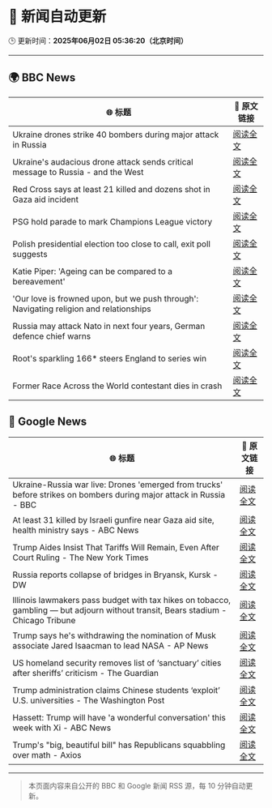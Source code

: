 # 🧠 新闻自动更新

🕒 更新时间：**2025年06月02日 05:36:20（北京时间）**

---

## 🌍 BBC News

| 🌐 标题 | 🔗 原文链接 |
|--------|-------------|
| Ukraine drones strike 40 bombers during major attack in Russia | [阅读全文](https://www.bbc.com/news/articles/c1ld7ppre9vo) |
| Ukraine's audacious drone attack sends critical message to Russia - and the West | [阅读全文](https://www.bbc.com/news/articles/c0r1jv0rn0ko) |
| Red Cross says at least 21 killed and dozens shot in Gaza aid incident | [阅读全文](https://www.bbc.com/news/articles/c991j01lym3o) |
| PSG hold parade to mark Champions League victory | [阅读全文](https://www.bbc.com/sport/football/articles/c8e6g6kge4do) |
| Polish presidential election too close to call, exit poll suggests | [阅读全文](https://www.bbc.com/news/articles/cx27897vedno) |
| Katie Piper: 'Ageing can be compared to a bereavement' | [阅读全文](https://www.bbc.com/news/articles/cx2j0jy7lreo) |
| 'Our love is frowned upon, but we push through': Navigating religion and relationships | [阅读全文](https://www.bbc.com/news/articles/c8xg5ypwdpyo) |
| Russia may attack Nato in next four years, German defence chief warns | [阅读全文](https://www.bbc.com/news/articles/c62v63gl8rvo) |
| Root's sparkling 166* steers England to series win | [阅读全文](https://www.bbc.com/sport/cricket/articles/cvgvjr088v0o) |
| Former Race Across the World contestant dies in crash | [阅读全文](https://www.bbc.com/news/articles/cje7nx5l832o) |

## 📰 Google News

| 🌐 标题 | 🔗 原文链接 |
|--------|-------------|
| Ukraine-Russia war live: Drones 'emerged from trucks' before strikes on bombers during major attack in Russia - BBC | [阅读全文](https://news.google.com/rss/articles/CBMiVEFVX3lxTFBiVzUxZDBxdUYxNGFhODZSM0FkV3JfZVdLR1JIbXBORG5CbFk2RWNMSHpSTERQZ3FLMG1iQWpRZ0xkTDdVQjBqUzhIaXAwQ3g0LVNmMw?oc=5) |
| At least 31 killed by Israeli gunfire near Gaza aid site, health ministry says - ABC News | [阅读全文](https://news.google.com/rss/articles/CBMipAFBVV95cUxNVmFIZGxCazJ5cDY1dFItOG10VmlVdWhUbGtLTUF0SEpzRDlKTkxnTWdra3p3WEJzd0QxLTNBYkhhNzFXS1J6UDRWQzlmV1dGMXg0ZzN3SWR2V3BkT3ZqbC11R2Z6OUFiQlJISUJ1cjI0TS16WXR3R3huQzYybm0xZUN0Q0Y0SzZVdzhLZUpoT3BtYkp2RGRvSUhCUkhHX1hTV3Nya9IBqgFBVV95cUxNSlNLRnNnWW9vWEJnOUZBeURZc0ljQ2hfQjE0aWdkbGs4NUgxTjFTMDE3RmRTam9xVXQwMXJVYnpiRFM5enFZNkJoMXlpcjBUX3Q2QkprOVJQUHNVSkF6Z3hLcnYyemw2VzBQSkFLU3FtOFJ2WGNndG5RZFBjRUpudmdZYlhrSjVucVo0OVplem9PRkFGR2wySHUzR3RqYjNoTEVYd242MU1NUQ?oc=5) |
| Trump Aides Insist That Tariffs Will Remain, Even After Court Ruling - The New York Times | [阅读全文](https://news.google.com/rss/articles/CBMikAFBVV95cUxPOURqYndkZkVGUUZTR2prbzUtQW0xeTQwakV3aVVBZ3htU1daczh3RWZEU0xLRU9rT3ZXTl81REFiUkZydGtnakFZSURnWm1Tb3pDRnI0d3lWcjdHSWNNRTV1bnp4UTFZVjlUc1lLQW9PblpzM25YUjdIdnd3b1ppbjdxS3NPZ3Z5eEg2SXRlU3k?oc=5) |
| Russia reports collapse of bridges in Bryansk, Kursk - DW | [阅读全文](https://news.google.com/rss/articles/CBMijAFBVV95cUxPaGlNbFFCMjQ5MXQ5TnFUYWJQenBEM1ZxR3pBdV9zckNqZU9oZmxremlxbVRfYWpaOWgtMU9MY3VzZENIcjFLM0lLM1JRSHhSTUJFQ2R2Q3I2N3dweHVDekVOcnFBeXlKWXdhdmZubk9iYXYtNDA5Tlk0N0RRdEhJQTZZSW14Rlp2eDNsedIBjAFBVV95cUxPb2EtV1owYU1FT2VwYlNuU3lyQUt1OERPQWQ0eGZHSy1sLWlQQXRXckxWek51ZWNXRThldE9FVHBLZURlR21vQjhVYkxvNzl5bXh4cVI1OS1MN1BwaXE0aHVRMmR2WXdNMGhXM3NTUklOdzJ6ZkNKQjBkdzFWdllualMydnhqWVQzaElieA?oc=5) |
| Illinois lawmakers pass budget with tax hikes on tobacco, gambling — but adjourn without transit, Bears stadium - Chicago Tribune | [阅读全文](https://news.google.com/rss/articles/CBMixAFBVV95cUxNZm54UFpWUmw1bV9qSGl0eXUwTXhsNWUtYThLd2k5bUZjMlhYbVl1bFZGTFVCa05tS0VFejdvLTR5ck5zRDV6Q05QTUpuS2V3WWlHQXFPUXh4ZHNxekpjZTBuYnRPb0RuSHpRVzhLSnhmODk4b1Z4Vk51TWlkQjd1cjVvSm1qY0hKMXVPNkozekt4dDVRNnZfd3NucUNHQVZoa0hCTDAtekF1UUZMcnhocVlKcG81RThycmdRUlFTbk9XbWxn?oc=5) |
| Trump says he's withdrawing the nomination of Musk associate Jared Isaacman to lead NASA - AP News | [阅读全文](https://news.google.com/rss/articles/CBMioAFBVV95cUxPSzhaUUt0djdsR2tVb3Roem1rX3lESDVRUUxtUnlVMDE0Y3J5QWIwVEFDOGtOYl9INHJCSWF6a0x6V1ZVcGhSdWt4azZOTHdTbHF3T3k4Tm5JeTZvTjZ3em5xY2x4WlFOZldlcGFKZU5fU21MM05DcWFjVGlpSWh1bjRCNjNtMUJVQm1DV1hqTUZPZFJpamRoR0NJdmFNNU9I?oc=5) |
| US homeland security removes list of ‘sanctuary’ cities after sheriffs’ criticism - The Guardian | [阅读全文](https://news.google.com/rss/articles/CBMikAFBVV95cUxQVTNmZEs1UnBvckFoMDc2ZG1PaGszN2hXQjNaSmVyUThDa054azVhbnB2V1VEbG5ITXp2WTdVM3Z5NlhkYW45aVVrUU5VNDAwMWlia3UxaDFQNlVza1BxRnE2dHhyRmNBeEV0Sk43WGRVREc5NDJBY1Rnb243VUVXRXhvSkdHQ0dqQmFvZ002Yl8?oc=5) |
| Trump administration claims Chinese students ‘exploit’ U.S. universities - The Washington Post | [阅读全文](https://news.google.com/rss/articles/CBMipgFBVV95cUxOVWpteEo0MlBDNnpSeUJHS0ZXOE5ENTZqMUhYeDRjREhMd0huWUZ3UHBVT1pUMWduUjFqcnM3dDMyVDdFdHNsazJGNTc3MnBJa09NRklMUGxqSWtjc09EQ0ZVOUlIQTdPMURxdzZvUWpUX0t0NzdaZEtMSGhMSXQ2X3M4dzhBZXNobE5UbElVM2tVQXM1ZG1abE0ycUxsRGstSmpTaEpR?oc=5) |
| Hassett: Trump will have 'a wonderful conversation' this week with Xi - ABC News | [阅读全文](https://news.google.com/rss/articles/CBMingFBVV95cUxQVWYyQ180Z0JIbnJvSWhZQWdGc20tS2dUelhudEJvOGdBdkZqWEtSb2xiSDc1SnJvYWEwdDA2Q0FlRnVWY1NGU0ZoakYxYzVsU1YzTlJKQ3Q4ZWhVODdYM3hnMHdlY3VIaGluN29OUWc1dldZeDBNZ29IenZMUTNSWllhX0s0aWMxRkdOYVA2ZGV1QWllS3pKMUM2Q3o3d9IBowFBVV95cUxOS2dYZ0trS3dITURWRDU2TVA3RXN6MUY4dTNRNm4wXzlkdzRsX05KcERwNlRMSkRXUnJwb01BcHFqeUZRUW1wRV9pNThJUHVmdGhwemNJMFVjM1h1MzloQ1hJUFhoRktnLXJzYm1pb2lfZXRnelh2SHAwQjFtMWtLbjk2X29CLTV0c2tIVHpFbkExS2JBNTdRMlh2aDZpb01qVVdN?oc=5) |
| Trump's "big, beautiful bill" has Republicans squabbling over math - Axios | [阅读全文](https://news.google.com/rss/articles/CBMikAFBVV95cUxOTnpFSXZHa0hIVGpvZWdZOFFrdVlEYU5keG84Y3hvZ3pFaUxjRVJBMUxIdmlPSFhoWm52NGxfN2JJYjFLM1JyZUdVdENWX2ZZaEo2WGlTNjBxb05MN3oxeUJZenRReUhtSjh1YjFxWFFmb3hnZTRha0Z4ZThDdEhBZnZqamVmS1VnUm5fdUc4U0I?oc=5) |

---
> 本页面内容来自公开的 BBC 和 Google 新闻 RSS 源，每 10 分钟自动更新。